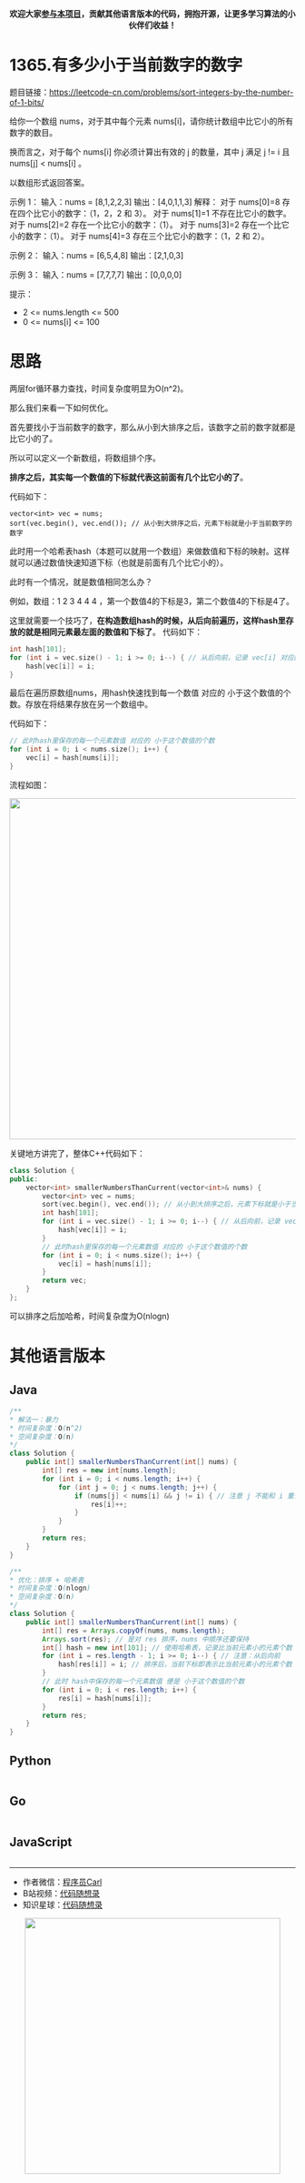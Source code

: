 
<p align="center">
  <a href="https://mp.weixin.qq.com/s/RsdcQ9umo09R6cfnwXZlrQ"><img src="https://img.shields.io/badge/PDF下载-代码随想录-blueviolet" alt=""></a>
  <a href="https://mp.weixin.qq.com/s/b66DFkOp8OOxdZC_xLZxfw"><img src="https://img.shields.io/badge/刷题-微信群-green" alt=""></a>
  <a href="https://space.bilibili.com/525438321"><img src="https://img.shields.io/badge/B站-代码随想录-orange" alt=""></a>
  <a href="https://mp.weixin.qq.com/s/QVF6upVMSbgvZy8lHZS3CQ"><img src="https://img.shields.io/badge/知识星球-代码随想录-blue" alt=""></a>
</p>
<p align="center"><strong>欢迎大家<a href="https://mp.weixin.qq.com/s/tqCxrMEU-ajQumL1i8im9A">参与本项目</a>，贡献其他语言版本的代码，拥抱开源，让更多学习算法的小伙伴们收益！</strong></p>

# 1365.有多少小于当前数字的数字

题目链接：https://leetcode-cn.com/problems/sort-integers-by-the-number-of-1-bits/

给你一个数组 nums，对于其中每个元素 nums[i]，请你统计数组中比它小的所有数字的数目。

换而言之，对于每个 nums[i] 你必须计算出有效的 j 的数量，其中 j 满足 j != i 且 nums[j] < nums[i] 。

以数组形式返回答案。


示例 1：
输入：nums = [8,1,2,2,3]
输出：[4,0,1,1,3]
解释：
对于 nums[0]=8 存在四个比它小的数字：（1，2，2 和 3）。
对于 nums[1]=1 不存在比它小的数字。
对于 nums[2]=2 存在一个比它小的数字：（1）。
对于 nums[3]=2 存在一个比它小的数字：（1）。
对于 nums[4]=3 存在三个比它小的数字：（1，2 和 2）。

示例 2：
输入：nums = [6,5,4,8]
输出：[2,1,0,3]

示例 3：
输入：nums = [7,7,7,7]
输出：[0,0,0,0]

提示：
* 2 <= nums.length <= 500
* 0 <= nums[i] <= 100

# 思路

两层for循环暴力查找，时间复杂度明显为O(n^2)。

那么我们来看一下如何优化。

首先要找小于当前数字的数字，那么从小到大排序之后，该数字之前的数字就都是比它小的了。

所以可以定义一个新数组，将数组排个序。

**排序之后，其实每一个数值的下标就代表这前面有几个比它小的了**。

代码如下：

```
vector<int> vec = nums;
sort(vec.begin(), vec.end()); // 从小到大排序之后，元素下标就是小于当前数字的数字
```

此时用一个哈希表hash（本题可以就用一个数组）来做数值和下标的映射。这样就可以通过数值快速知道下标（也就是前面有几个比它小的）。

此时有一个情况，就是数值相同怎么办？

例如，数组：1 2 3 4 4 4 ，第一个数值4的下标是3，第二个数值4的下标是4了。

这里就需要一个技巧了，**在构造数组hash的时候，从后向前遍历，这样hash里存放的就是相同元素最左面的数值和下标了**。
代码如下：

```CPP
int hash[101];
for (int i = vec.size() - 1; i >= 0; i--) { // 从后向前，记录 vec[i] 对应的下标
    hash[vec[i]] = i;
}
```

最后在遍历原数组nums，用hash快速找到每一个数值 对应的 小于这个数值的个数。存放在将结果存放在另一个数组中。

代码如下：

```CPP
// 此时hash里保存的每一个元素数值 对应的 小于这个数值的个数
for (int i = 0; i < nums.size(); i++) {
    vec[i] = hash[nums[i]];
}
```

流程如图：

<img src='https://code-thinking.cdn.bcebos.com/pics/1365.有多少小于当前数字的数字.png' width=600> </img></div>

关键地方讲完了，整体C++代码如下：

```CPP
class Solution {
public:
    vector<int> smallerNumbersThanCurrent(vector<int>& nums) {
        vector<int> vec = nums;
        sort(vec.begin(), vec.end()); // 从小到大排序之后，元素下标就是小于当前数字的数字
        int hash[101];
        for (int i = vec.size() - 1; i >= 0; i--) { // 从后向前，记录 vec[i] 对应的下标
            hash[vec[i]] = i;
        }
        // 此时hash里保存的每一个元素数值 对应的 小于这个数值的个数
        for (int i = 0; i < nums.size(); i++) {
            vec[i] = hash[nums[i]];
        }
        return vec;
    }
};
```

可以排序之后加哈希，时间复杂度为O(nlogn)



# 其他语言版本

## Java

```java
/**
* 解法一：暴力
* 时间复杂度：O(n^2)
* 空间复杂度：O(n)
*/
class Solution {
    public int[] smallerNumbersThanCurrent(int[] nums) {
        int[] res = new int[nums.length];
        for (int i = 0; i < nums.length; i++) {
            for (int j = 0; j < nums.length; j++) {
                if (nums[j] < nums[i] && j != i) { // 注意 j 不能和 i 重合
                    res[i]++;
                }
            }
        }
        return res;
    }
}
```

```java
/**
* 优化：排序 + 哈希表
* 时间复杂度：O(nlogn)
* 空间复杂度：O(n)
*/
class Solution {
    public int[] smallerNumbersThanCurrent(int[] nums) {
        int[] res = Arrays.copyOf(nums, nums.length);
        Arrays.sort(res); // 是对 res 排序，nums 中顺序还要保持
        int[] hash = new int[101]; // 使用哈希表，记录比当前元素小的元素个数
        for (int i = res.length - 1; i >= 0; i--) { // 注意：从后向前
            hash[res[i]] = i; // 排序后，当前下标即表示比当前元素小的元素个数
        }
        // 此时 hash中保存的每一个元素数值 便是 小于这个数值的个数
        for (int i = 0; i < res.length; i++) {
            res[i] = hash[nums[i]];
        }
        return res;
    }
}
```



## Python

```python
```

## Go

```go
```

## JavaScript

```js
```

-----------------------
* 作者微信：[程序员Carl](https://mp.weixin.qq.com/s/b66DFkOp8OOxdZC_xLZxfw)
* B站视频：[代码随想录](https://space.bilibili.com/525438321)
* 知识星球：[代码随想录](https://mp.weixin.qq.com/s/QVF6upVMSbgvZy8lHZS3CQ)

<div align="center"><img src=https://code-thinking.cdn.bcebos.com/pics/01二维码.jpg width=450> </img></div>
